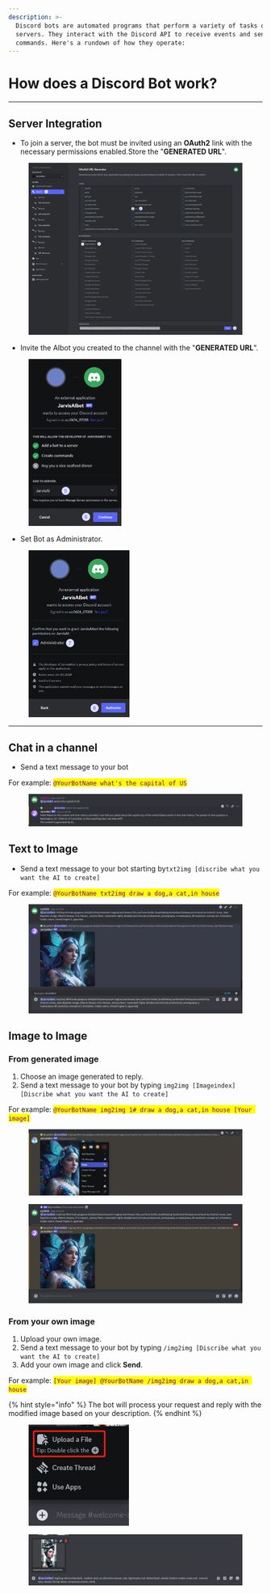 ```yaml
---
description: >-
  Discord bots are automated programs that perform a variety of tasks on Discord
  servers. They interact with the Discord API to receive events and send
  commands. Here's a rundown of how they operate:
---
```


# How does a Discord Bot work?

***

## **Server Integration**

* To join a server, the bot must be invited using an **OAuth2** link with the necessary permissions enabled.Store the "**GENERATED URL**".

<figure><img src="../.gitbook/assets/image (15).png" alt=""><figcaption></figcaption></figure>

* Invite the AIbot you created to the channel with the "**GENERATED URL**".

<div align="left">

<figure><img src="../.gitbook/assets/image (16).png" alt="" width="184"><figcaption></figcaption></figure>

</div>

* Set Bot as Administrator.

<div align="left">

<figure><img src="../.gitbook/assets/image (17).png" alt="" width="200"><figcaption></figcaption></figure>

</div>

***

## Chat in a channel

* Send a text message to your bot

For example: <mark style="color:purple;">`@YourBotName what's the capital of US`</mark>

<figure><img src="../.gitbook/assets/image (18).png" alt=""><figcaption></figcaption></figure>

## Text to Image

* Send a text message to your bot starting by`txt2img [discribe what you want the AI to create]`&#x20;

For example: <mark style="color:purple;">`@YourBotName txt2img draw a dog,a cat,in house`</mark>

<figure><img src="../.gitbook/assets/image (19).png" alt=""><figcaption></figcaption></figure>

## Image to Image

### From generated image

1. Choose an image generated to reply.
2. Send a text message to your bot  by typing `img2img [Imageindex] [Discribe what you want the AI to create]`

For example:  <mark style="color:purple;">`@YourBotName img2img 1# draw a dog,a cat,in house [Your image]`</mark>

<figure><img src="../.gitbook/assets/image (20).png" alt=""><figcaption></figcaption></figure>

<figure><img src="../.gitbook/assets/image (26).png" alt=""><figcaption></figcaption></figure>

### From  your own image

1. Upload your own image.
2. Send a text message to your bot by typing `/img2img [Discribe what you want the AI to create]`&#x20;
3. Add your own image and click **Send**.

For example: <mark style="color:purple;">`[Your image] @YourBotName /img2img draw a dog,a cat,in house`</mark>

{% hint style="info" %}
The bot will process your request and reply with the modified image based on your description.
{% endhint %}

<div align="left">

<figure><img src="../.gitbook/assets/image (24).png" alt=""><figcaption></figcaption></figure>

</div>

<figure><img src="../.gitbook/assets/image (25).png" alt=""><figcaption></figcaption></figure>
